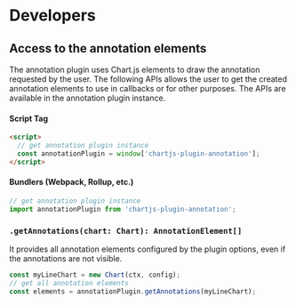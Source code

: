 # Developers

## Access to the annotation elements

The annotation plugin uses Chart.js elements to draw the annotation requested by the user. The following APIs allows the user to get the created annotation elements to use in callbacks or for other purposes.
The APIs are available in the annotation plugin instance.

#### Script Tag

```html
<script>
  // get annotation plugin instance
  const annotationPlugin = window['chartjs-plugin-annotation'];
</script>
```

#### Bundlers (Webpack, Rollup, etc.)

```javascript
// get annotation plugin instance
import annotationPlugin from 'chartjs-plugin-annotation';
```

### `.getAnnotations(chart: Chart): AnnotationElement[]`

It provides all annotation elements configured by the plugin options, even if the annotations are not visible.

```javascript
const myLineChart = new Chart(ctx, config);
// get all annotation elements
const elements = annotationPlugin.getAnnotations(myLineChart);
```
 